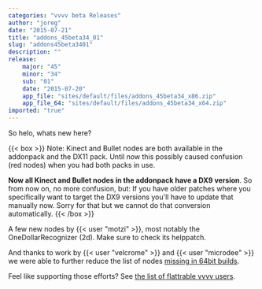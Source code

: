 ```yaml
---
categories: "vvvv beta Releases"
author: "joreg"
date: "2015-07-21"
title: "addons_45beta34_01"
slug: "addons45beta3401"
description: ""
release: 
    major: "45"
    minor: "34"
    sub: "01"
    date: "2015-07-20"
    app_file: "sites/default/files/addons_45beta34_x86.zip"
    app_file_64: "sites/default/files/addons_45beta34_x64.zip"
imported: "true"
---
```



So helo, whats new here?

{{< box >}}
Note:
Kinect and Bullet nodes are both available in the addonpack and the DX11 pack. Until now this possibly caused confusion (red nodes) when you had both packs in use. 

**Now all Kinect and Bullet nodes in the addonpack have a DX9 version**. So from now on, no more confusion, but: If you have older patches where you specifically want to target the DX9 versions you'll have to update that manually now. Sorry for that but we cannot do that conversion automatically.
{{< /box >}}

A few new nodes by {{< user "motzi" >}}, most notably the OneDollarRecognizer (2d). Make sure to check its helppatch.

And thanks to work by {{< user "velcrome" >}} and {{< user "microdee" >}} we were able to further reduce the list of nodes [missing in 64bit builds](https://legacy.vvvv.org/documentation/missing-in-64bit-builds).

Feel like supporting those efforts? See [the list of flattrable vvvv users](https://vvvv.org/404).